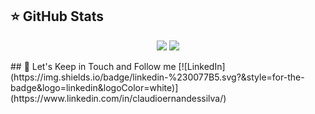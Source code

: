 ## ⭐ GitHub Stats
<p align = "center">
  <img src = "https://github-readme-stats.vercel.app/api?username=cernandes&show_icons=true&theme=tokyonight&line_height=27">
  <img src = "https://github-readme-stats.vercel.app/api/top-langs/?username=cernandes&hide=css,java,html&theme=tokyonight">
</p>
## 🎯 Let's Keep in Touch and Follow me 
[![LinkedIn](https://img.shields.io/badge/linkedin-%230077B5.svg?&style=for-the-badge&logo=linkedin&logoColor=white)](https://www.linkedin.com/in/claudioernandessilva/)
<!--
**cernandes/cernandes** is a ✨ _special_ ✨ repository because its `README.md` (this file) appears on your GitHub profile.

Here are some ideas to get you started:

- 🔭 I’m currently working on ...
- 🌱 I’m currently learning ...
- 👯 I’m looking to collaborate on ...
- 🤔 I’m looking for help with ...
- 💬 Ask me about ...
- 📫 How to reach me: ...
- 😄 Pronouns: ...
- ⚡ Fun fact: ...
-->
